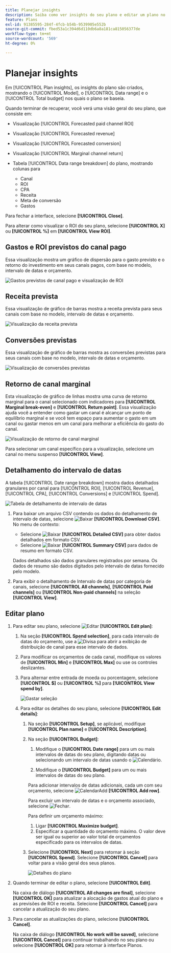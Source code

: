 ```yaml
---
title: Planejar insights
description: Saiba como ver insights do seu plano e editar um plano no Mix Modeler.
feature: Plans
exl-id: 91385595-284f-4fcb-b54b-9539905e552b
source-git-commit: fbed53a1c394d6d110db6a8a181ca815056377de
workflow-type: tm+mt
source-wordcount: '569'
ht-degree: 0%

---
```


# Planejar insights


Em [!UICONTROL Plan insights], os insights do plano são criados, mostrando o [!UICONTROL Model], o [!UICONTROL Data range] e o [!UICONTROL Total budget] nos quais o plano se baseia.

Quando terminar de recuperar, você verá uma visão geral do seu plano, que consiste em:

- Visualização [!UICONTROL Forecasted paid channel ROI]
- Visualização [!UICONTROL Forecasted revenue]
- Visualização [!UICONTROL Forecasted conversion]
- Visualização [!UICONTROL Marginal channel return]
- Tabela [!UICONTROL Data range breakdown] do plano, mostrando colunas para

   - Canal
   - ROI
   - CPA
   - Receita
   - Meta de conversão
   - Gastos

Para fechar a interface, selecione **[!UICONTROL Close]**.

Para alterar como visualizar o ROI do seu plano, selecione **[!UICONTROL X]** ou **[!UICONTROL  %]** em **[!UICONTROL View ROI]**.

## Gastos e ROI previstos do canal pago

Essa visualização mostra um gráfico de dispersão para o gasto previsto e o retorno do investimento em seus canais pagos, com base no modelo, intervalo de datas e orçamento.

![Gastos previstos de canal pago e visualização de ROI](../assets/overview-plan-forecasted-paid-channel-send-roi.png)


## Receita prevista

Essa visualização de gráfico de barras mostra a receita prevista para seus canais com base no modelo, intervalo de datas e orçamento.

![Visualização da receita prevista](../assets/overview-plan-forecasted-revenue.png)


## Conversões previstas

Essa visualização de gráfico de barras mostra as conversões previstas para seus canais com base no modelo, intervalo de datas e orçamento.

![Visualização de conversões previstas](../assets/overview-plan-forecasted-conversions.png)


## Retorno de canal marginal

Esta visualização de gráfico de linhas mostra uma curva de retorno marginal para o canal selecionado com indicadores para **[!UICONTROL Marginal break-even]** e **[!UICONTROL Return point]**. Essa visualização ajuda você a entender como gastar um canal é alcançar um ponto de equilíbrio marginal e se você tem espaço para aumentar o gasto em um canal ou gastar menos em um canal para melhorar a eficiência do gasto do canal.

![Visualização de retorno de canal marginal](../assets/overview-plan-marginal-channel-return.png)

Para selecionar um canal específico para a visualização, selecione um canal no menu suspenso **[!UICONTROL View]**.


## Detalhamento do intervalo de datas

A tabela [!UICONTROL Date range breakdown] mostra dados detalhados granulares por canal para [!UICONTROL ROI], [!UICONTROL Revenue], [!UICONTROL CPA], [!UICONTROL Conversions] e [!UICONTROL Spend].

![Tabela de detalhamento de intervalo de datas](../assets/overview-plan-date-range-breakdown.png)

1. Para baixar um arquivo CSV contendo os dados do detalhamento de intervalo de datas, selecione ![Baixar](/help/assets/icons/Download.svg) **[!UICONTROL Download CSV]**. No menu de contexto:

   - Selecione ![Baixar](/help/assets/icons/Download.svg) **[!UICONTROL Detailed CSV]** para obter dados detalhados em formato CSV.
   - Selecione ![Baixar](/help/assets/icons/Download.svg) **[!UICONTROL Summary CSV]** para dados de resumo em formato CSV.

   Dados detalhados são dados granulares registrados por semana. Os dados de resumo são dados digitados pelo intervalo de datas fornecido pelo modelo.

1. Para exibir o detalhamento de Intervalo de datas por categoria de canais, selecione **[!UICONTROL All channels]**, **[!UICONTROL Paid channels]** ou **[!UICONTROL Non-paid channels]** na seleção **[!UICONTROL View]**.


## Editar plano

1. Para editar seu plano, selecione ![Editar](/help/assets/icons/Edit.svg) **[!UICONTROL Edit plan]**:

   1. Na seção **[!UICONTROL Spend selection]**, para cada intervalo de datas do orçamento, use a ![Divisa](/help/assets/icons/ChevronRight.svg) para abrir a exibição de distribuição de canal para esse intervalo de dados.

   1. Para modificar os orçamentos de cada canal, modifique os valores de **[!UICONTROL Min]** e **[!UICONTROL Max]** ou use os controles deslizantes.

   1. Para alternar entre entrada de moeda ou porcentagem, selecione **[!UICONTROL $]** ou **[!UICONTROL %]** para **[!UICONTROL View spend by]**.

      ![Gastar seleção](/help/assets/spend-selection.png)

   1. Para editar os detalhes do seu plano, selecione **[!UICONTROL Edit details]**:

      1. Na seção **[!UICONTROL Setup]**, se aplicável, modifique **[!UICONTROL Plan name]** e **[!UICONTROL Description]**.

      1. Na seção **[!UICONTROL Budget]**:

         1. Modifique o **[!UICONTROL Date range]** para um ou mais intervalos de datas do seu plano, digitando datas ou selecionando um intervalo de datas usando o ![Calendário](/help/assets/icons/Calendar.svg).

         1. Modifique o **[!UICONTROL Budget]** para um ou mais intervalos de datas do seu plano.

         Para adicionar intervalos de datas adicionais, cada um com seu orçamento, selecione ![CalendarAdd](/help/assets/icons/CalendarAdd.svg) **[!UICONTROL Add row]**.

         Para excluir um intervalo de datas e o orçamento associado, selecione ![Fechar](/help/assets/icons/Close.svg).

         Para definir um orçamento máximo:

         1. Ligar **[!UICONTROL Maximize budget]**.
         1. Especificar a quantidade do orçamento máximo. O valor deve ser igual ou superior ao valor total de orçamentos especificado para os intervalos de datas.

      1. Selecione **[!UICONTROL Next]** para retornar à seção **[!UICONTROL Spend]**. Selecione **[!UICONTROL Cancel]** para voltar para a visão geral dos seus planos.

         ![Detalhes do plano](/help/assets/plan-details.png)


1. Quando terminar de editar o plano, selecione **[!UICONTROL Edit]**.

   Na caixa de diálogo **[!UICONTROL All changes are final]**, selecione **[!UICONTROL OK]** para atualizar a alocação de gastos atual do plano e as previsões de ROI e receita. Selecione **[!UICONTROL Cancel]** para cancelar a atualização do seu plano.

1. Para cancelar as atualizações do plano, selecione **[!UICONTROL Cancel]**.

   Na caixa de diálogo **[!UICONTROL No work will be saved]**, selecione **[!UICONTROL Cancel]** para continuar trabalhando no seu plano ou selecione **[!UICONTROL OK]** para retornar à interface Planos.

